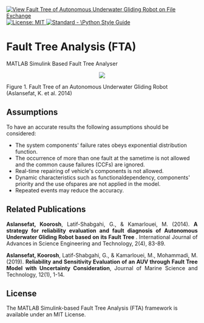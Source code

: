 <p align="left"> </p>

[![View Fault Tree of Autonomous Underwater Gliding Robot on File Exchange](https://www.mathworks.com/matlabcentral/images/matlab-file-exchange.svg)](https://uk.mathworks.com/matlabcentral/fileexchange/55522-fault-tree-of-autonomous-underwater-gliding-robot)
 <a href="https://opensource.org/licenses/MIT"><img src="https://img.shields.io/badge/License-MIT-yellow.svg" alt="License: MIT">
  <a href="https://standardjs.com"><img src="https://img.shields.io/badge/code_style-standard-brightgreen.svg" alt="Standard - \Python Style Guide"></a>

# Fault Tree Analysis (FTA)
MATLAB Simulink Based Fault Tree Analyser

<p align="center">
 <img src="https://github.com/koo-ec/FaultTree/blob/master/screenshot.jpg">
 <figcaption>Figure 1. Fault Tree of an Autonomous Underwater Gliding Robot (Aslansefat, K. et al. 2014)</figcaption>
</p>

## Assumptions 
To have an accurate results the following assumptions should be considered:
* The system components' failure rates obeys exponential distribution function.
* The occurrence of more than one fault at the sametime is not allowed and the common cause failures (CCFs) are ignored.
* Real-time repairing of vehicle's components is not allowed.
* Dynamic characteristics such as functionaldependency, components' priority and the use ofspares are not applied in the model.
* Repeated events may reduce the accuracy.

## Related Publications
<p align="justify">
<b>Aslansefat, Koorosh</b>, Latif-Shabgahi, G., & Kamarlouei, M. (2014). <b>A strategy for reliability evaluation and fault diagnosis of Autonomous Underwater Gliding Robot based on its Fault Tree </b>. International Journal of Advances in Science Engineering and Technology, 2(4), 83-89.</p>
<p align="justify">
<b>Aslansefat, Koorosh</b>, Latif-Shabgahi, G., & Kamarlouei, M., Mohammadi, M. (2019). <b>Reliability and Sensitivity Evaluation of an AUV through Fault Tree Model with Uncertainty Consideration</b>, Journal of Marine Science and Technology, 12(1), 1-14. </p>

## License
The MATLAB Simulink-based Fault Tree Analysis (FTA) framework is available under an MIT License.
